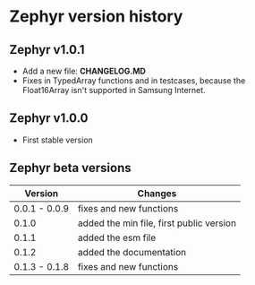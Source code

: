 
# Zephyr version history


## Zephyr v1.0.1

- Add a new file: __CHANGELOG.MD__ 
- Fixes in TypedArray functions and in testcases, because the Float16Array isn't supported in Samsung Internet.


## Zephyr v1.0.0

- First stable version


## Zephyr beta versions

Version       | Changes
--------------|-------------------------------------------
0.0.1 - 0.0.9 | fixes and new functions
0.1.0         | added the min file, first public version
0.1.1         | added the esm file
0.1.2         | added the documentation
0.1.3 - 0.1.8 | fixes and new functions
